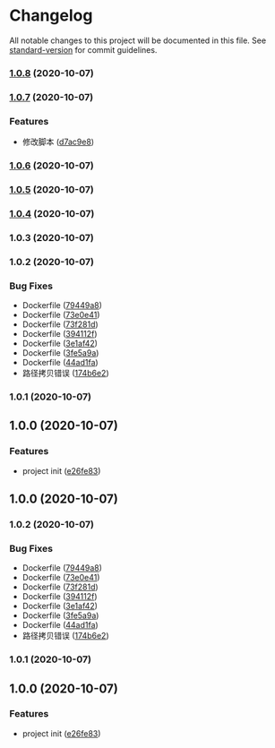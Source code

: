 # Changelog

All notable changes to this project will be documented in this file. See [standard-version](https://github.com/conventional-changelog/standard-version) for commit guidelines.

### [1.0.8](https://github.com/NuoHui/my-programming-dock/compare/v1.0.7...v1.0.8) (2020-10-07)

### [1.0.7](https://github.com/NuoHui/my-programming-dock/compare/v1.0.6...v1.0.7) (2020-10-07)


### Features

* 修改脚本 ([d7ac9e8](https://github.com/NuoHui/my-programming-dock/commit/d7ac9e82306db935390c0b1470ad3e1d13a0d9f0))

### [1.0.6](https://github.com/NuoHui/my-programming-dock/compare/v1.0.5...v1.0.6) (2020-10-07)

### [1.0.5](https://github.com/NuoHui/my-programming-dock/compare/v1.0.4...v1.0.5) (2020-10-07)

### [1.0.4](https://github.com/NuoHui/my-programming-dock/compare/v1.0.3...v1.0.4) (2020-10-07)

### 1.0.3 (2020-10-07)

### 1.0.2 (2020-10-07)


### Bug Fixes

* Dockerfile ([79449a8](https://github.com/NuoHui/my-programming-dock/commit/79449a89462df00ae59ae0a17748f7a6b0cc94d2))
* Dockerfile ([73e0e41](https://github.com/NuoHui/my-programming-dock/commit/73e0e41d6ff9cd109323a7ffdb42961148346f3f))
* Dockerfile ([73f281d](https://github.com/NuoHui/my-programming-dock/commit/73f281d99a3d95ed3f6bebf37e9e655f17a405a0))
* Dockerfile ([394112f](https://github.com/NuoHui/my-programming-dock/commit/394112f84ca5b6bc180b68a37248add1781e8253))
* Dockerfile ([3e1af42](https://github.com/NuoHui/my-programming-dock/commit/3e1af427c5d976c6c25cf7b9f8def75dae0edb4d))
* Dockerfile ([3fe5a9a](https://github.com/NuoHui/my-programming-dock/commit/3fe5a9ac2caa0b647b2c779b1898c9f26ffdc4e3))
* Dockerfile ([44ad1fa](https://github.com/NuoHui/my-programming-dock/commit/44ad1fa7878447ae90b8b594ca5ad772dfb1695f))
* 路径拷贝错误 ([174b6e2](https://github.com/NuoHui/my-programming-dock/commit/174b6e2351f831b7ea299381bdc7988d29580ab7))

### 1.0.1 (2020-10-07)

## 1.0.0 (2020-10-07)


### Features

* project init ([e26fe83](https://github.com/NuoHui/my-programming-dock/commit/e26fe837fe4fdbe9e858c500b6882b220ee368a1))

## 1.0.0 (2020-10-07)

### 1.0.2 (2020-10-07)


### Bug Fixes

* Dockerfile ([79449a8](https://github.com/NuoHui/my-programming-dock/commit/79449a89462df00ae59ae0a17748f7a6b0cc94d2))
* Dockerfile ([73e0e41](https://github.com/NuoHui/my-programming-dock/commit/73e0e41d6ff9cd109323a7ffdb42961148346f3f))
* Dockerfile ([73f281d](https://github.com/NuoHui/my-programming-dock/commit/73f281d99a3d95ed3f6bebf37e9e655f17a405a0))
* Dockerfile ([394112f](https://github.com/NuoHui/my-programming-dock/commit/394112f84ca5b6bc180b68a37248add1781e8253))
* Dockerfile ([3e1af42](https://github.com/NuoHui/my-programming-dock/commit/3e1af427c5d976c6c25cf7b9f8def75dae0edb4d))
* Dockerfile ([3fe5a9a](https://github.com/NuoHui/my-programming-dock/commit/3fe5a9ac2caa0b647b2c779b1898c9f26ffdc4e3))
* Dockerfile ([44ad1fa](https://github.com/NuoHui/my-programming-dock/commit/44ad1fa7878447ae90b8b594ca5ad772dfb1695f))
* 路径拷贝错误 ([174b6e2](https://github.com/NuoHui/my-programming-dock/commit/174b6e2351f831b7ea299381bdc7988d29580ab7))

### 1.0.1 (2020-10-07)

## 1.0.0 (2020-10-07)


### Features

* project init ([e26fe83](https://github.com/NuoHui/my-programming-dock/commit/e26fe837fe4fdbe9e858c500b6882b220ee368a1))
